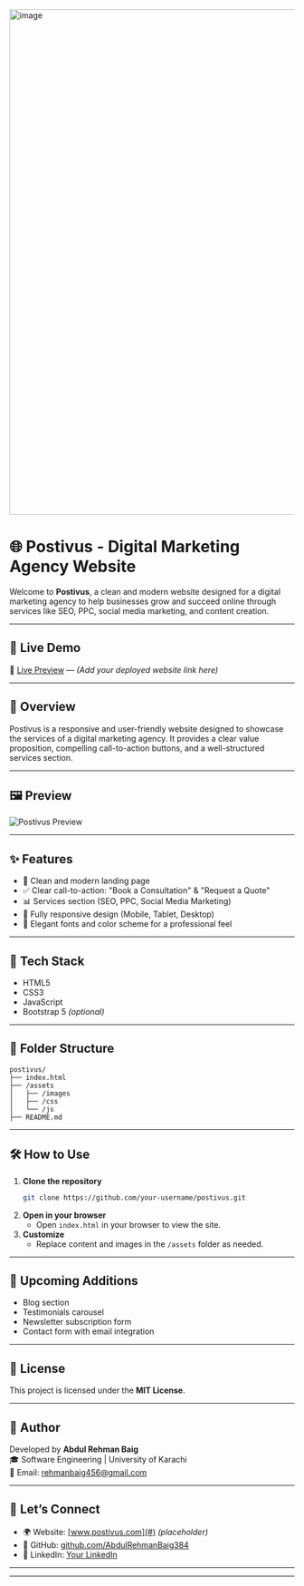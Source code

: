 <img width="1887" height="892" alt="image" src="https://github.com/user-attachments/assets/de569709-d43c-4bb9-86f9-b5189a11f3d9" />

# 🌐 Postivus - Digital Marketing Agency Website

Welcome to **Postivus**, a clean and modern website designed for a digital marketing agency to help businesses grow and succeed online through services like SEO, PPC, social media marketing, and content creation.

---

## 🚀 Live Demo

🔗 [Live Preview](#) — *(Add your deployed website link here)*

---

## 📌 Overview

Postivus is a responsive and user-friendly website designed to showcase the services of a digital marketing agency. It provides a clear value proposition, compelling call-to-action buttons, and a well-structured services section.

---

## 🖼️ Preview

![Postivus Preview](./assets/images/screenshot.png)

---

## ✨ Features

- 📢 Clean and modern landing page  
- ✅ Clear call-to-action: "Book a Consultation" & "Request a Quote"  
- 📊 Services section (SEO, PPC, Social Media Marketing)  
- 📱 Fully responsive design (Mobile, Tablet, Desktop)  
- 🎨 Elegant fonts and color scheme for a professional feel  

---

## 🧰 Tech Stack

- HTML5  
- CSS3  
- JavaScript  
- Bootstrap 5 *(optional)*  

---

## 📁 Folder Structure

```
postivus/
├── index.html
├── /assets
│   ├── /images
│   ├── /css
│   └── /js
├── README.md
```

---

## 🛠️ How to Use

1. **Clone the repository**
   ```bash
   git clone https://github.com/your-username/postivus.git
   ```
2. **Open in your browser**
   - Open `index.html` in your browser to view the site.
3. **Customize**
   - Replace content and images in the `/assets` folder as needed.

---

## 🧩 Upcoming Additions

- Blog section  
- Testimonials carousel  
- Newsletter subscription form  
- Contact form with email integration  

---

## 📃 License

This project is licensed under the **MIT License**.

---

## 🙌 Author

Developed by **Abdul Rehman Baig**  
🎓 Software Engineering | University of Karachi  
📧 Email: rehmanbaig456@gmail.com 

---

## 💬 Let’s Connect

- 🌍 Website: [www.postivus.com](#) *(placeholder)*  
- 🐙 GitHub: [github.com/AbdulRehmanBaig384](https://github.com/AbdulRehmanBaig384)  
- 📱 LinkedIn: [Your LinkedIn](#)  

---

---

